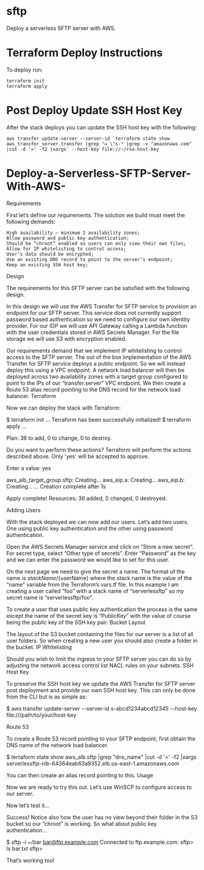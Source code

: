 # sftp
Deploy a serverless SFTP server with AWS.

# Terraform Deploy Instructions
To deploy run:
```
terraform init
terraform apply
```

# Post Deploy Update SSH Host Key
After the stack deploys you can update the SSH host key with the following:
```
aws transfer update-server --server-id `terraform state show aws_transfer_server.transfer |grep "= \"s-" |grep -v "amazonaws.com" |cut -d '=' -f2 |xargs` --host-key file://~/rsa-host-key
```


# Deploy-a-Serverless-SFTP-Server-With-AWS-
Requirements

First let’s define our requirements. The solution we build must meet the following demands:

    High availability – minimum 2 availability zones;
    Allow password and public key authentication;
    Should be “chroot” enabled so users can only view their own files;
    Allow for IP whitelisting to control access;
    User’s data should be encrypted;
    Use an existing DNS record to point to the server’s endpoint;
    Keep an existing SSH host key;

Design

The requirements for this SFTP server can be satisfied with the following design.

In this design we will use the AWS Transfer for SFTP service to provision an endpoint for our SFTP server. This service does not currently support password based authentication so we need to configure our own identity provider. For our IDP we will use API Gateway calling a Lambda function with the user credentials stored in AWS Secrets Manager. For the file storage we will use S3 with encryption enabled.

Our requirements demand that we implement IP whitelisting to control access to the SFTP server. The out of the box implementation of the AWS Transfer for SFTP service deploys a public endpoint. So we will instead deploy this using a VPC endpoint. A network load balancer will then be deployed across two availability zones with a target group configured to point to the IPs of our “transfer.server” VPC endpoint. We then create a Route 53 alias record pointing to the DNS record for the network load balancer.
Terraform


Now we can deploy the stack with Terraform:

$ terraform init
...
Terraform has been successfully initialized!
$ terraform apply
...

Plan: 36 to add, 0 to change, 0 to destroy.
 
Do you want to perform these actions?
  Terraform will perform the actions described above.
  Only 'yes' will be accepted to approve.

  Enter a value: yes

aws_alb_target_group.sftp: Creating...
aws_eip.a: Creating...
aws_eip.b: Creating...
...
Creation complete after 1s


Apply complete! Resources: 36 added, 0 changed, 0 destroyed.

Adding Users

With the stack deployed we can now add our users. Let’s add two users. One using public key authentication and the other using password authentication.

Open the AWS Secrets Manager service and click on “Store a new secret”. For secret type, select “Other type of secrets”. Enter “Password” as the key and we can enter the password we would like to set for this user.

On the next page we need to give the secret a name. The format of the name is ${stackName}/${userName} where the stack name is the value of the “name” variable from the Terraform’s vars.tf file. In this example I am creating a user called “foo” with a stack name of “serverlessftp” so my secret name is “serverlessftp/foo”.

To create a user that uses public key authentication the process is the same except the name of the secret key is “PublicKey” with the value of course being the public key of the SSH key pair.
Bucket Layout

The layout of the S3 bucket containing the files for our server is a list of all user folders. So when creating a new user you should also create a folder in the bucket.
IP Whitelisting

Should you wish to limit the ingress to your SFTP server you can do so by adjusting the network access control list NACL rules on your subnets.
SSH Host Key

To preserve the SSH host key we update the AWS Transfer for SFTP server post deployment and provide our own SSH host key. This can only be done from the CLI but is as simple as:

$ aws transfer update-server --server-id s-abcd1234abcd12345 --host-key file:///path/to/your/host-key

Route 53

To create a Route 53 record pointing to your SFTP endpoint, first obtain the DNS name of the network load balancer.

$ terraform state show aws_alb.sftp |grep "dns_name" |cut -d '=' -f2 |xargs
serverlessftp-nlb-64364eab63a9352.elb.us-east-1.amazonaws.com

You can then create an alias record pointing to this.
Usage

Now we are ready to try this out. Let’s use WinSCP to configure access to our server.

Now let’s test it…

Success! Notice also how the user has no view beyond their folder in the S3 bucket so our “chroot” is working. So what about public key authentication…

$ sftp -i ~/bar bar@ftp.example.com
Connected to ftp.example.com.
sftp> ls
bar.txt
sftp>

That’s working too!